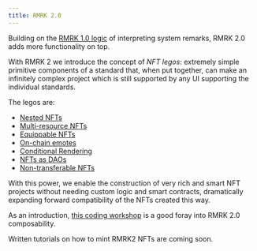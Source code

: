 ```yaml
---
title: RMRK 2.0
---
```


Building on the [RMRK 1.0 logic](rmrk1) of interpreting system remarks, RMRK 2.0 adds more
functionality on top.

With RMRK 2 we introduce the concept of _NFT legos_: extremely simple primitive components of a
standard that, when put together, can make an infinitely complex project which is still supported by
any UI supporting the individual standards.

The legos are:

- [Nested NFTs](lego1-nested)
- [Multi-resource NFTs](lego2-multi-resource)
- [Equippable NFTs](lego2.5-equippable)
- [On-chain emotes](lego3-emote)
- [Conditional Rendering](lego4-conditional-rendering)
- [NFTs as DAOs](lego5-dao)
- [Non-transferable NFTs](nontranserable)

With this power, we enable the construction of very rich and smart NFT projects without needing
custom logic and smart contracts, dramatically expanding forward compatibility of the NFTs created
this way. 

As an introduction, [this coding workshop](https://crowdcast.io/e/buidl) is a good foray into RMRK
2.0 composability.

Written tutorials on how to mint RMRK2 NFTs are coming soon.